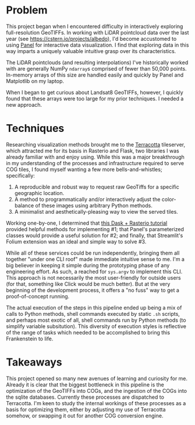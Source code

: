 # Problem

This project began when I encountered difficulty in interactively exploring full-resolution GeoTIFFs. In working with LiDAR pointcloud data over the last year (see https://cstern.io/projects/albedo), I'd become accustomed to using [Panel](http://panel.holoviz.org) for interactive data visualization. I find that exploring data in this way imparts a uniquely valuable intuitive grasp over its characteristics.

The LiDAR pointclouds (and resulting interpolations) I've historically worked with are generally NumPy `ndarray`s comprised of fewer than 50,000 points. In-memory arrays of this size are handled easily and quickly by Panel and Matplotlib on my laptop.

When I began to get curious about Landsat8 GeoTIFFs, however, I quickly found that these arrays were too large for my prior techniques. I needed a new approach.

# Techniques

Researching visualization methods brought me to the [Terracotta](https://github.com/DHI-GRAS/terracotta) tileserver, which attracted me for its basis in Rasterio and Flask, two libraries I was already familiar with and enjoy using. While this was a major breakthrough in my understanding of the processes and infrastructure required to serve COG tiles, I found myself wanting a few more bells-and-whistles; specifically:

1. A reproducible and robust way to request raw GeoTiffs for a specific geographic location.
2. A method to programmatically and/or interactively adjust the color-balance of these images using arbitrary Python methods.
3. A minimalist and aesthetically-pleasing way to view the served tiles.

Working one-by-one, I determined that [this Dask + Rasterio tutorial](https://examples.dask.org/applications/satellite-imagery-geotiff.html) provided helpful methods for implementing #1; that Panel's parameterized classes would provide a useful solution for #2; and finally, that Streamlit's Folium extension was an ideal and simple way to solve #3.

While all of these services could be run independently, bringing them all together "under one CLI roof" made immediate intuitive sense to me. I'm a big believer in keeping it simple during the prototyping phase of any engineering effort. As such, a reached for `sys.argv` to implement this CLI. This approach is not necessarily the most user-friendly for outside users (for that, something like Click would be much better). But at the very beginning of the development process, it offers a "no fuss" way to get a proof-of-concept running.

The actual execution of the steps in this pipeline ended up being a mix of calls to Python methods, shell commands executed by static `.sh` scripts, and perhaps most exotic of all, shell commands run by Python methods (to simplify variable subsitution). This diversity of execution styles is reflective of the range of tasks which needed to be accomplished to bring this Frankenstein to life.

# Takeaways

This project opened so many new avenues of learning and curiosity for me. Already it is clear that the biggest bottleneck in this pipeline is the optimization of the GeoTIFFs into COGs, and the ingestion of the COGs into the sqlite databases. Currently these processes are dispatched to Terracotta. I'm keen to study the internal workings of these processes as a basis for optimizing them, either by adjusting my use of Terracotta somehow, or swapping it out for another COG conversion engine.
